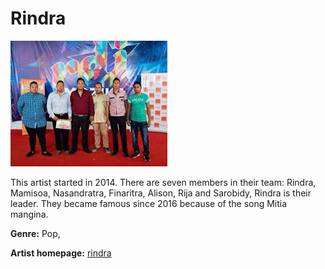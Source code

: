 # Rindra

![rindra](rindra.jpg)

This artist started in 2014. There are seven members in their team: Rindra, Mamisoa, Nasandratra, Finaritra, Alison, Rija and Sarobidy, Rindra is their leader. They became famous since 2016 because of the song Mitia mangina.

**Genre:** Pop,

**Artist homepage:** [rindra](http://jejooweb.net/pages/modules.php?id=16272&idcat=19)

